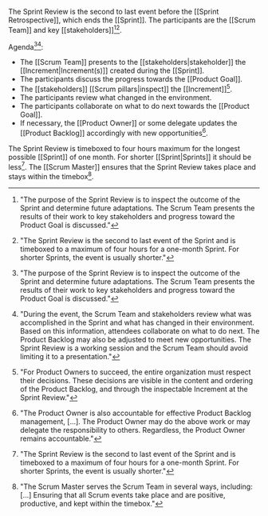 The Sprint Review is the second to last event before the [[Sprint Retrospective]], which ends the [[Sprint]]. The participants are the [[Scrum Team]] and key [[stakeholders]][^purpose-sprint-review][^sprint-review-second-last]. 

Agenda[^purpose-sprint-review][^during-the-event]:
- The [[Scrum Team]] presents to the [[stakeholders|stakeholder]] the [[Increment|Increment(s)]] created during the [[Sprint]].
- The participants discuss the progress towards the [[Product Goal]].
- The [[stakeholders]] [[Scrum pillars|inspect]] the [[Increment]][^for-po-succeed].
- The participants review what changed in the environment.
- The participants collaborate on what to do next towards the [[Product Goal]].
- If necessary, the [[Product Owner]] or some delegate updates the [[Product Backlog]] accordingly with new opportunities[^po-accountable-product-backlog].

[^purpose-sprint-review]: "The purpose of the Sprint Review is to inspect the outcome of the Sprint and determine future adaptations. The Scrum Team presents the results of their work to key stakeholders and progress toward the Product Goal is discussed."[^scrum-guide-2020]

[^during-the-event]: "During the event, the Scrum Team and stakeholders review what was accomplished in the Sprint and what has changed in their environment. Based on this information, attendees collaborate on what to do next. The Product Backlog may also be adjusted to meet new opportunities. The Sprint Review is a working session and the Scrum Team should avoid limiting it to a presentation."[^scrum-guide-2020]

[^sprint-review-second-last]: "The Sprint Review is the second to last event of the Sprint and is timeboxed to a maximum of four hours for a one-month Sprint. For shorter Sprints, the event is usually shorter."[^scrum-guide-2020]

[^for-po-succeed]:"For Product Owners to succeed, the entire organization must respect their decisions. These decisions are visible in the content and ordering of the Product Backlog, and through the inspectable Increment at the Sprint Review."[^scrum-guide-2020]

[^po-accountable-product-backlog]: "The Product Owner is also accountable for effective Product Backlog management, \[...\]. The Product Owner may do the above work or may delegate the responsibility to others. Regardless, the Product Owner remains accountable."[^scrum-guide-2020]

The Sprint Review is timeboxed to four hours maximum for the longest possible [[Sprint]] of one month. For shorter [[Sprint|Sprints]] it should be less[^sprint-review-second-last]. The [[Scrum Master]] ensures that the Sprint Review takes place and stays within the timebox[^scrum-master-events].

[^scrum-master-events]:"The Scrum Master serves the Scrum Team in several ways, including: \[...\] Ensuring that all Scrum events take place and are positive, productive, and kept within the timebox."[^scrum-guide-2020]

[^scrum-guide-2020]: [[Scrum Guide|Scrum Guide (2020)]]
